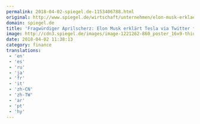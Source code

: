 ```yaml
---
permalink: 2018-04-02-spiegel.de-1153406788.html
original: http://www.spiegel.de/wirtschaft/unternehmen/elon-musk-erklaert-tesla-via-twitter-fuer-pleite-a-1200879.html#ref=rss
domain: spiegel.de
title: 'Fragwürdiger Aprilscherz: Elon Musk erklärt Tesla via Twitter für pleite - SPIEGEL ONLINE - Wirtschaft'
image: http://cdn3.spiegel.de/images/image-1221262-860_poster_16x9-thiu-1221262.jpg
date: 2018-04-02 11:38:13
category: finance
translations: 
 - 'en'
 - 'es'
 - 'ru'
 - 'ja'
 - 'fr'
 - 'it'
 - 'zh-CN'
 - 'zh-TW'
 - 'ar'
 - 'pt'
 - 'hy'
---
```


